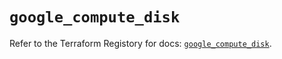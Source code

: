 # `google_compute_disk`

Refer to the Terraform Registory for docs: [`google_compute_disk`](https://registry.terraform.io/providers/hashicorp/google-beta/5.0.0/docs/resources/google_compute_disk).
